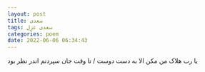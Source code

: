 ```yaml
---
layout: post
title: سعدی
tags: سعدی غزل
categories: poem
date: 2022-06-06 06:34:43
---
```


یا رب هلاک من مکن الا به دست دوست / تا وقت جان سپردنم اندر نظر بود

